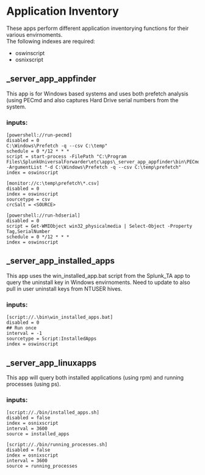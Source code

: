 # Application Inventory
These apps perform different application inventorying functions for their various envirnoments.  
The following indexes are required:
- oswinscript  
- osnixscript  

## _server_app_appfinder  
This app is for Windows based systems and uses both prefetch analysis (using PECmd and also captures Hard Drive serial numbers from the system.  

### inputs:
```
[powershell://run-pecmd]
disabled = 0
C:\Windows\Prefetch -q --csv C:\temp"
schedule = 0 */12 * * *
script = start-process -FilePath "C:\Program Files\SplunkUniversalForwarder\etc\apps\_server_app_appfinder\bin\PECmd.exe" -ArgumentList "-d C:\Windows\Prefetch -q --csv C:\temp\prefetch"
index = oswinscript

[monitor://c:\temp\prefetch\*.csv]
disabled = 0
index = oswinscript
sourcetype = csv
crcSalt = <SOURCE>

[powershell://run-hdserial]
disabled = 0
script = Get-WMIObject win32_physicalmedia | Select-Object -Property Tag,SerialNumber
schedule = 0 */12 * * *
index = oswinscript

```

## _server_app_installed_apps
This app uses the win_installed_app.bat script from the Splunk_TA app to query the uninstall key in Windows envirnoments. Need to update to also pull in user uninstall keys from NTUSER hives.

### inputs:
```
[script://.\bin\win_installed_apps.bat]
disabled = 0
## Run once
interval = -1
sourcetype = Script:InstalledApps
index = oswinscript
```

## _server_app_linuxapps
This app will query both installed applications (using rpm) and running processes (using ps).

### inputs:
```
[script://./bin/installed_apps.sh]
disabled = false
index = osnixscript
interval = 3600
source = installed_apps

[script://./bin/running_processes.sh]
disabled = false
index = osnixscript
interval = 3600
source = running_processes
```